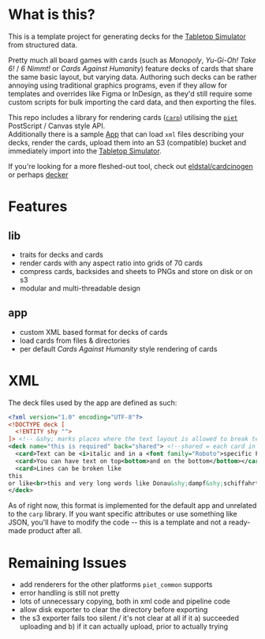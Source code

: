 # What is this?

This is a template project for generating decks for the [Tabletop Simulator](https://tabletopsimulator.com) from structured data.

Pretty much all board games with cards (such as *Monopoly*, *Yu-Gi-Oh!* *Take 6!* / *6 Nimmt!* or *Cards Against Humanity*) feature decks of cards that share the same basic layout, but varying data.
Authoring such decks can be rather annoying using traditional graphics programs, even if they allow for templates and overrides like Figma or InDesign, as they'd still require some custom scripts for bulk importing the card data, and then exporting the files.

This repo includes a library for rendering cards ([`carp`](crates/carp)) utilising the [`piet`](https://github.com/linebender/piet) PostScript / Canvas style API.<br>
Additionally there is a sample [App](crates/app) that can load `xml` files describing your decks, render the cards, upload them into an S3 (compatible) bucket and immediately import into the [Tabletop Simulator](https://www.tabletopsimulator.com).

If you're looking for a more fleshed-out tool, check out [eldstal/cardcinogen](https://github.com/eldstal/cardcinogen) or perhaps [decker](https://splizard.com/magic/decker)

# Features

## lib

- traits for decks and cards
- render cards with any aspect ratio into grids of 70 cards
- compress cards, backsides and sheets to PNGs and store on disk or on s3
- modular and multi-threadable design

## app

- custom XML based format for decks of cards
- load cards from files & directories
- per default *Cards Against Humanity* style rendering of cards

# XML

The deck files used by the app are defined as such:

```xml
<?xml version="1.0" encoding="UTF-8"?>
<!DOCTYPE deck [
  <!ENTITY shy "­">
]> <!-- &shy; marks places where the text layout is allowed to break text -->
<deck name="this is required" back="shared"> <!--shared = each card in the deck has the same back (the opposite would be *unique*)-->
  <card>Text can be <i>italic and in a <font family="Roboto">specific Font</font></i></card>
  <card>You can have text on top<bottom>and on the bottom</bottom></card>
  <card>Lines can be broken like
this
or like<br>this and very long words like Donau&shy;dampf&shy;schiffahrts&shy;kapitän can be broken as such</card>
</deck>
```


As of right now, this format is implemented for the default app and unrelated to the `carp` library. If you want specific attributes or use something like JSON, you'll have to modify the code -- this is a template and not a ready-made product after all.

# Remaining Issues

- add renderers for the other platforms `piet_common` supports
- error handling is still not pretty
- lots of unnecessary copying, both in xml code and pipeline code
- allow disk exporter to clear the directory before exporting
- the s3 exporter fails too silent / it's not clear at all if it a) succeeded uploading and b) if it can actually upload, prior to actually trying
